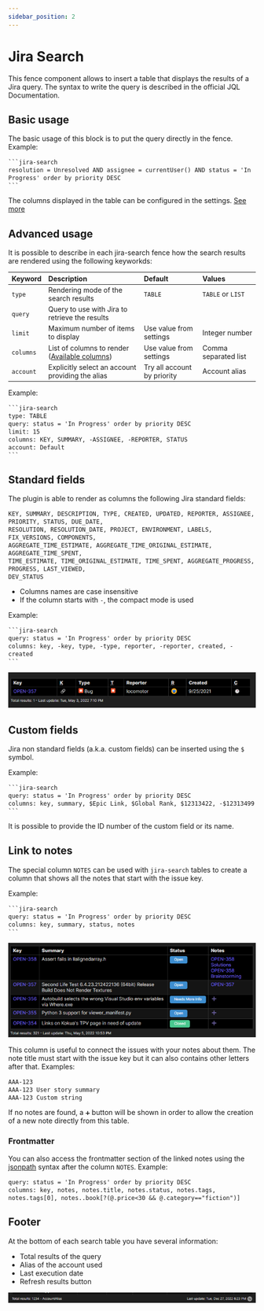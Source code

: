 ```yaml
---
sidebar_position: 2
---
```

# Jira Search

This fence component allows to insert a table that displays the results of a Jira query.
The syntax to write the query is described in the official JQL Documentation.

## Basic usage

The basic usage of this block is to put the query directly in the fence. Example:

````
```jira-search
resolution = Unresolved AND assignee = currentUser() AND status = 'In Progress' order by priority DESC
```
````

The columns displayed in the table can be configured in the settings. [See more](/docs/configuration/search-default-columns)

## Advanced usage

It is possible to describe in each jira-search fence how the search results are rendered using the following keyworkds:

| Keyword | Description | Default | Values |
| :- | :- | :- | :- |
| `type` | Rendering mode of the search results | `TABLE` | `TABLE` or `LIST` |
| `query` | Query to use with Jira to retrieve the results |  |  |
| `limit` | Maximum number of items to display | Use value from settings | Integer number |
| `columns` | List of columns to render ([Available columns](#standard-columns)) | Use value from settings | Comma separated list |
| `account` | Explicitly select an account providing the alias | Try all account by priority | Account alias |

Example:

````
```jira-search
type: TABLE
query: status = 'In Progress' order by priority DESC
limit: 15
columns: KEY, SUMMARY, -ASSIGNEE, -REPORTER, STATUS
account: Default
```
````

## Standard fields

The plugin is able to render as columns the following Jira standard fields:

```
KEY, SUMMARY, DESCRIPTION, TYPE, CREATED, UPDATED, REPORTER, ASSIGNEE, PRIORITY, STATUS, DUE_DATE,
RESOLUTION, RESOLUTION_DATE, PROJECT, ENVIRONMENT, LABELS, FIX_VERSIONS, COMPONENTS,
AGGREGATE_TIME_ESTIMATE, AGGREGATE_TIME_ORIGINAL_ESTIMATE, AGGREGATE_TIME_SPENT,
TIME_ESTIMATE, TIME_ORIGINAL_ESTIMATE, TIME_SPENT, AGGREGATE_PROGRESS, PROGRESS, LAST_VIEWED,
DEV_STATUS
```

- Columns names are case insensitive
- If the column starts with `-`, the compact mode is used

Example:
````
```jira-search
query: status = 'In Progress' order by priority DESC
columns: key, -key, type, -type, reporter, -reporter, created, -created
```
````
![Compact Columns](/img/compactColumns.png)

## Custom fields

Jira non standard fields (a.k.a. custom fields) can be inserted using the `$` symbol.

Example:
````
```jira-search
query: status = 'In Progress' order by priority DESC
columns: key, summary, $Epic Link, $Global Rank, $12313422, -$12313499
```
````

It is possible to provide the ID number of the custom field or its name.

## Link to notes
The special column `NOTES` can be used with `jira-search` tables to create a column that shows all the notes that start with the issue key.

Example:
````
```jira-search
query: status = 'In Progress' order by priority DESC
columns: key, summary, status, notes
```
````

![Notes Column](/img/notesColumn.png)

This column is useful to connect the issues with your notes about them. The note title must start with the issue key but it can also contains other letters after that.
Examples:
```
AAA-123
AAA-123 User story summary
AAA-123 Custom string
```
If no notes are found, a `➕` button will be shown in order to allow the creation of a new note directly from this table.

### Frontmatter

You can also access the frontmatter section of the linked notes using the [jsonpath](https://github.com/dchester/jsonpath) syntax after the column `NOTES`. Example:

```jira-search
query: status = 'In Progress' order by priority DESC
columns: key, notes, notes.title, notes.status, notes.tags, notes.tags[0], notes..book[?(@.price<30 && @.category=="fiction")]
```

## Footer

At the bottom of each search table you have several information:
- Total results of the query
- Alias of the account used
- Last execution date
- Refresh results button

![searchFooter](/img/searchFooter.png)
